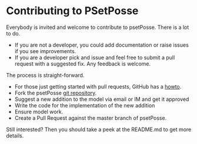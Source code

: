 # Contributing to PSetPosse

Everybody is invited and welcome to contribute to psetPosse. There is a lot to do.
* If you are not a developer, you could add documentation or raise issues if you see improvements.
* If you are a developer pick and issue and feel free to submit a pull request with a suggested fix. Any feedback is welcome.

The process is straight-forward.

* For those just getting started with pull requests, GitHub has a
[howto](https://help.github.com/articles/using-pull-requests/).
* Fork the psetPosse [git repository](https://github.com/anjalie-kini/psetPosse).
* Suggest a new addition to the model via email or IM and get it approved
* Write the code for the implementation of the new addition
* Ensure model work.
* Create a Pull Request against the master branch of psetPosse.

Still interested? Then you should take a peek at the README.md to get more details.
